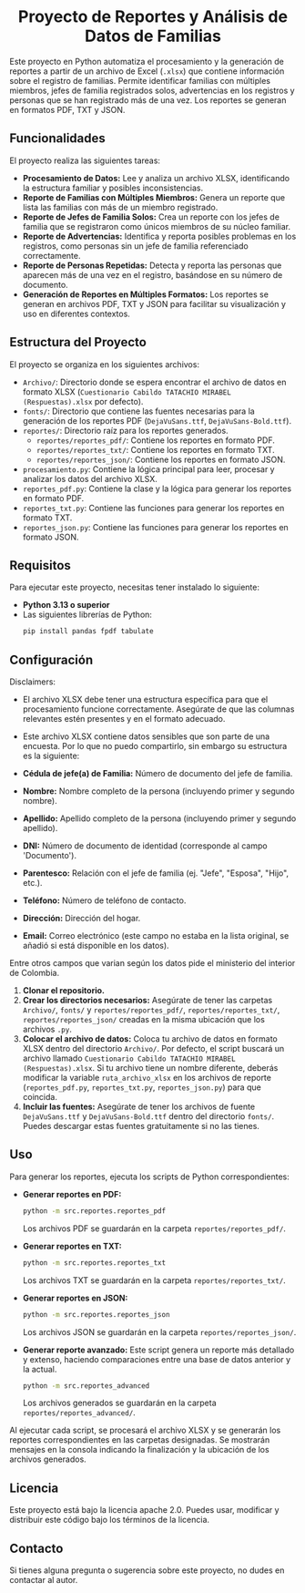 # <h1 align="center">Proyecto de Reportes y Análisis de Datos de Familias</h1>

Este proyecto en Python automatiza el procesamiento y la generación de reportes a partir de un archivo de Excel (`.xlsx`) que contiene información sobre el registro de familias. Permite identificar familias con múltiples miembros, jefes de familia registrados solos, advertencias en los registros y personas que se han registrado más de una vez. Los reportes se generan en formatos PDF, TXT y JSON.

## Funcionalidades

El proyecto realiza las siguientes tareas:

* **Procesamiento de Datos:** Lee y analiza un archivo XLSX, identificando la estructura familiar y posibles inconsistencias.
* **Reporte de Familias con Múltiples Miembros:** Genera un reporte que lista las familias con más de un miembro registrado.
* **Reporte de Jefes de Familia Solos:** Crea un reporte con los jefes de familia que se registraron como únicos miembros de su núcleo familiar.
* **Reporte de Advertencias:** Identifica y reporta posibles problemas en los registros, como personas sin un jefe de familia referenciado correctamente.
* **Reporte de Personas Repetidas:** Detecta y reporta las personas que aparecen más de una vez en el registro, basándose en su número de documento.
* **Generación de Reportes en Múltiples Formatos:** Los reportes se generan en archivos PDF, TXT y JSON para facilitar su visualización y uso en diferentes contextos.

## Estructura del Proyecto

El proyecto se organiza en los siguientes archivos:

* `Archivo/`: Directorio donde se espera encontrar el archivo de datos en formato XLSX (`Cuestionario Cabildo TATACHIO MIRABEL (Respuestas).xlsx` por defecto).
* `fonts/`: Directorio que contiene las fuentes necesarias para la generación de los reportes PDF (`DejaVuSans.ttf`, `DejaVuSans-Bold.ttf`).
* `reportes/`: Directorio raíz para los reportes generados.
    * `reportes/reportes_pdf/`: Contiene los reportes en formato PDF.
    * `reportes/reportes_txt/`: Contiene los reportes en formato TXT.
    * `reportes/reportes_json/`: Contiene los reportes en formato JSON.
* `procesamiento.py`: Contiene la lógica principal para leer, procesar y analizar los datos del archivo XLSX.
* `reportes_pdf.py`: Contiene la clase y la lógica para generar los reportes en formato PDF.
* `reportes_txt.py`: Contiene las funciones para generar los reportes en formato TXT.
* `reportes_json.py`: Contiene las funciones para generar los reportes en formato JSON.

## Requisitos

Para ejecutar este proyecto, necesitas tener instalado lo siguiente:

* **Python 3.13 o superior**
* Las siguientes librerías de Python:
    ```bash
    pip install pandas fpdf tabulate
    ```

## Configuración

Disclaimers:
* El archivo XLSX debe tener una estructura específica para que el procesamiento funcione correctamente. Asegúrate de que las columnas relevantes estén presentes y en el formato adecuado.
* Este archivo XLSX contiene datos sensibles que son parte de una encuesta. Por lo que no puedo compartirlo, sin embargo su estructura es la siguiente:

* **Cédula de jefe(a) de Familia:** Número de documento del jefe de familia.
* **Nombre:** Nombre completo de la persona (incluyendo primer y segundo nombre).
* **Apellido:** Apellido completo de la persona (incluyendo primer y segundo apellido).
* **DNI:** Número de documento de identidad (corresponde al campo 'Documento').
* **Parentesco:** Relación con el jefe de familia (ej. "Jefe", "Esposa", "Hijo", etc.).
* **Teléfono:** Número de teléfono de contacto.
* **Dirección:** Dirección del hogar.
* **Email:** Correo electrónico (este campo no estaba en la lista original, se añadió si está disponible en los datos).

Entre otros campos que varian según los datos pide el ministerio del interior de Colombia.

1.  **Clonar el repositorio.**
2.  **Crear los directorios necesarios:** Asegúrate de tener las carpetas `Archivo/`, `fonts/` y `reportes/reportes_pdf/`, `reportes/reportes_txt/`, `reportes/reportes_json/` creadas en la misma ubicación que los archivos `.py`.
3.  **Colocar el archivo de datos:** Coloca tu archivo de datos en formato XLSX dentro del directorio `Archivo/`. Por defecto, el script buscará un archivo llamado `Cuestionario Cabildo TATACHIO MIRABEL (Respuestas).xlsx`. Si tu archivo tiene un nombre diferente, deberás modificar la variable `ruta_archivo_xlsx` en los archivos de reporte (`reportes_pdf.py`, `reportes_txt.py`, `reportes_json.py`) para que coincida.
4.  **Incluir las fuentes:** Asegúrate de tener los archivos de fuente `DejaVuSans.ttf` y `DejaVuSans-Bold.ttf` dentro del directorio `fonts/`. Puedes descargar estas fuentes gratuitamente si no las tienes.

## Uso

Para generar los reportes, ejecuta los scripts de Python correspondientes:

* **Generar reportes en PDF:**
    ```bash
    python -m src.reportes.reportes_pdf
    ```
    Los archivos PDF se guardarán en la carpeta `reportes/reportes_pdf/`.

* **Generar reportes en TXT:**
    ```bash
    python -m src.reportes.reportes_txt
    ```
    Los archivos TXT se guardarán en la carpeta `reportes/reportes_txt/`.

* **Generar reportes en JSON:**
    ```bash
    python -m src.reportes.reportes_json
    ```
    Los archivos JSON se guardarán en la carpeta `reportes/reportes_json/`.

* **Generar reporte avanzado:** Este script genera un reporte más detallado y extenso, haciendo comparaciones entre una base de datos anterior y la actual.
    ```bash
    python -m src.reportes_advanced
    ```
    Los archivos generados se guardarán en la carpeta `reportes/reportes_advanced/`.

Al ejecutar cada script, se procesará el archivo XLSX y se generarán los reportes correspondientes en las carpetas designadas. Se mostrarán mensajes en la consola indicando la finalización y la ubicación de los archivos generados.

## Licencia

Este proyecto está bajo la licencia apache 2.0. Puedes usar, modificar y distribuir este código bajo los términos de la licencia.

## Contacto

Si tienes alguna pregunta o sugerencia sobre este proyecto, no dudes en contactar al autor.